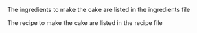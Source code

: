 The ingredients to make the cake are listed in the ingredients file

The recipe to make the cake are listed in the recipe file
